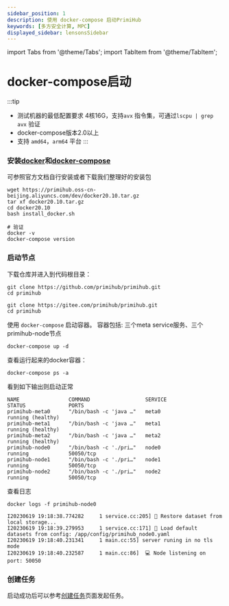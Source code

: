 ```yaml
---
sidebar_position: 1
description: 使用 docker-compose 启动PrimiHub
keywords: [多方安全计算, MPC]
displayed_sidebar: lensonsSidebar
---
```

import Tabs from '@theme/Tabs';
import TabItem from '@theme/TabItem';

# docker-compose启动

:::tip
* 测试机器的最低配置要求 4核16G，支持`avx` 指令集，可通过`lscpu | grep avx` 验证
* docker-compose版本2.0以上
* 支持 `amd64`，`arm64` 平台
:::

### 安装[docker](https://docs.docker.com/install/overview/)和[docker-compose](https://docs.docker.com/compose/install/)

可参照官方文档自行安装或者下载我们整理好的安装包

```shell
wget https://primihub.oss-cn-beijing.aliyuncs.com/dev/docker20.10.tar.gz
tar xf docker20.10.tar.gz
cd docker20.10
bash install_docker.sh

# 验证
docker -v
docker-compose version
```

### 启动节点

下载仓库并进入到代码根目录：
<Tabs>
  <TabItem value="Github">

  ```shell
  git clone https://github.com/primihub/primihub.git
  cd primihub
  ```
  </TabItem>
  <TabItem value="Gitee">

  ```shell
  git clone https://gitee.com/primihub/primihub.git
  cd primihub
  ```
  </TabItem>
</Tabs>

使用 `docker-compose` 启动容器。
容器包括: 三个meta service服务、三个primihub-node节点

```shell
docker-compose up -d
```

查看运行起来的docker容器：

```shell
docker-compose ps -a
```

看到如下输出则启动正常

```shell
NAME                COMMAND                  SERVICE             STATUS              PORTS
primihub-meta0      "/bin/bash -c 'java …"   meta0               running (healthy)   
primihub-meta1      "/bin/bash -c 'java …"   meta1               running (healthy)   
primihub-meta2      "/bin/bash -c 'java …"   meta2               running (healthy)   
primihub-node0      "/bin/bash -c './pri…"   node0               running             50050/tcp
primihub-node1      "/bin/bash -c './pri…"   node1               running             50050/tcp
primihub-node2      "/bin/bash -c './pri…"   node2               running             50050/tcp
```

查看日志

```shell
docker logs -f primihub-node0
```

```shell
I20230619 19:18:38.774282     1 service.cc:205] 💾 Restore dataset from local storage...
I20230619 19:18:39.279953     1 service.cc:171] 📃 Load default datasets from config: /app/config/primihub_node0.yaml
I20230619 19:18:40.231341     1 main.cc:55] server runing in no tls mode
I20230619 19:18:40.232587     1 main.cc:86]  💻 Node listening on port: 50050
```

### 创建任务

启动成功后可以参考[创建任务](https://docs.primihub.com/docs/category/%E5%88%9B%E5%BB%BA%E4%BB%BB%E5%8A%A1)页面发起任务。

<!-- ***让三个节点共同执行一个多方安全计算（MPC）的逻辑回归任务***

```shell
docker run --network=host -it primihub/primihub-node:latest ./primihub-cli --server="127.0.0.1:8050"
```

:::tip 请求任务的节点
  你可以向计算集群中任意一个节点请求计算任务
:::

:::tip 可用的任务参数
通过primihub-cli可以指定以下参数

 1. 请求哪个节点启动任务
 2. 使用哪些共享数据集
 3. 做什么样的隐私计算任务

在这个例子中primihub-cli会使用默认参数向***node 0***请求一个ABY3的三方逻辑回归测试任务，关于cli可以指定的参数请见 ***[公共参数](../create-tasks/cli-params)***
::: -->
